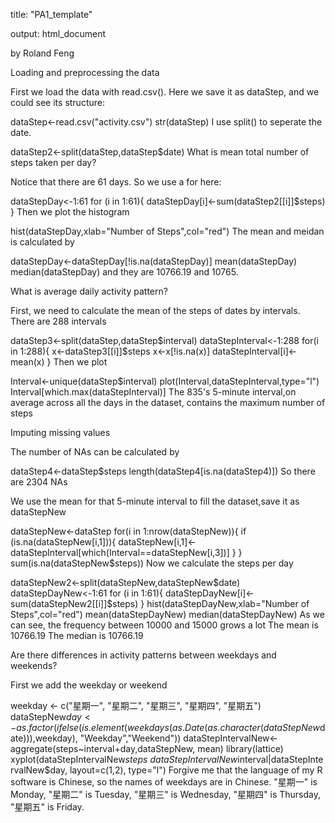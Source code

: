 title: "PA1_template"

output: html_document

by Roland Feng

Loading and preprocessing the data

First we load the data with read.csv(). Here we save it as dataStep, and we could see its structure:

dataStep<-read.csv("activity.csv")
str(dataStep)
I use split() to seperate the date.

dataStep2<-split(dataStep,dataStep$date)
What is mean total number of steps taken per day?

Notice that there are 61 days. So we use a for here:

dataStepDay<-1:61
for (i in 1:61){
        dataStepDay[i]<-sum(dataStep2[[i]]$steps)
}
Then we plot the histogram

hist(dataStepDay,xlab="Number of Steps",col="red")
The mean and meidan is calculated by

dataStepDay<-dataStepDay[!is.na(dataStepDay)]
mean(dataStepDay)
median(dataStepDay)
and they are 10766.19 and 10765.

What is average daily activity pattern?

First, we need to calculate the mean of the steps of dates by intervals. There are 288 intervals

dataStep3<-split(dataStep,dataStep$interval)
dataStepInterval<-1:288
for(i in 1:288){
        x<-dataStep3[[i]]$steps
        x<-x[!is.na(x)]
        dataStepInterval[i]<-mean(x)
}
Then we plot

Interval<-unique(dataStep$interval)
plot(Interval,dataStepInterval,type="l")
Interval[which.max(dataStepInterval)]
The 835's 5-minute interval,on average across all the days in the dataset, contains the maximum number of steps

Imputing missing values

The number of NAs can be calculated by

dataStep4<-dataStep$steps
length(dataStep4[is.na(dataStep4)])
So there are 2304 NAs

We use the mean for that 5-minute interval to fill the dataset,save it as dataStepNew

dataStepNew<-dataStep
for(i in 1:nrow(dataStepNew)){
        if (is.na(dataStepNew[i,1])){
                dataStepNew[i,1]<-dataStepInterval[which(Interval==dataStepNew[i,3])]
        }
}
sum(is.na(dataStepNew$steps))
Now we calculate the steps per day

dataStepNew2<-split(dataStepNew,dataStepNew$date)
dataStepDayNew<-1:61
for (i in 1:61){
        dataStepDayNew[i]<-sum(dataStepNew2[[i]]$steps)
}
hist(dataStepDayNew,xlab="Number of Steps",col="red")
mean(dataStepDayNew)
median(dataStepDayNew)
As we can see, the frequency between 10000 and 15000 grows a lot The mean is 10766.19 The median is 10766.19

Are there differences in activity patterns between weekdays and weekends?

First we add the weekday or weekend

weekday <- c("星期一", "星期二", "星期三", "星期四", "星期五")
dataStepNew$day<-as.factor(ifelse(is.element(weekdays(as.Date(as.character(dataStepNew$date))),weekday), "Weekday","Weekend"))
dataStepIntervalNew<- aggregate(steps~interval+day,dataStepNew, mean)
library(lattice)
xyplot(dataStepIntervalNew$steps~dataStepIntervalNew$interval|dataStepIntervalNew$day, layout=c(1,2), type="l")
Forgive me that the language of my R software is Chinese, so the names of weekdays are in Chinese. "星期一" is Monday, "星期二" is Tuesday, "星期三" is Wednesday, "星期四" is Thursday, "星期五" is Friday.
